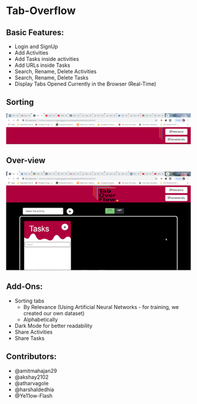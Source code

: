 # Tab-Overflow


## Basic Features:   
- Login and SignUp   
- Add Activities   
- Add Tasks inside activities   
- Add URLs inside Tasks  
- Search, Rename, Delete Activities  
- Search, Rename, Delete Tasks 
- Display Tabs Opened Currently in the Browser (Real-Time) 


## Sorting
![](sorting.gif)

## Over-view
![](tab-overflow.gif)

## Add-Ons:    
- Sorting tabs    
  - By Relevance (Using Artificial Neural Networks - for training, we created our own dataset)    
  - Alphabetically
- Dark Mode for better readability   
- Share Activities 
- Share Tasks


## Contributors:   
- @amitmahajan29  
- @akshay2102    
- @atharvagole   
- @harshaldedhia   
- @Ye11ow-Flash    

